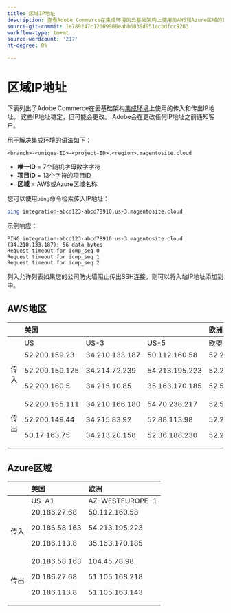 ```yaml
---
title: 区域IP地址
description: 查看Adobe Commerce在集成环境的云基础架构上使用的AWS和Azure区域的IP地址列表。
source-git-commit: 1e789247c12009908eabb6039d951acbdfcc9263
workflow-type: tm+mt
source-wordcount: '217'
ht-degree: 0%

---
```


# 区域IP地址

下表列出了Adobe Commerce在云基础架构[集成环境](../architecture/pro-architecture.md#integration-environment)上使用的传入和传出IP地址。 这些IP地址稳定，但可能会更改。 Adobe会在更改任何IP地址之前通知客户。

用于解决集成环境的语法如下：

```text
<branch>-<unique-ID>-<project-ID>.<region>.magentosite.cloud
```

- **唯一ID** = 7个随机字母数字字符
- **项目ID** = 13个字符的项目ID
- **区域** = AWS或Azure区域名称

您可以使用`ping`命令检索传入IP地址：

```bash
ping integration-abcd123-abcd78910.us-3.magentosite.cloud
```

示例响应：

```console
PING integration-abcd123-abcd78910.us-3.magentosite.cloud (34.210.133.187): 56 data bytes
Request timeout for icmp_seq 0
Request timeout for icmp_seq 1
Request timeout for icmp_seq 2
```

列入允许列表如果您的公司防火墙阻止传出SSH连接，则可以将入站IP地址添加到中。

## AWS地区

|     | 美国 |       |      | 欧洲 |      |      |      | 亚太 |
| --- | :------------ | :---- | :--- | :----- | :--- | :--- | :--- | :----------- |
|     | US | US-3 | US-5 | 欧盟 | 欧盟3 | 欧盟5 | 欧盟6 | AP-3 |
| 传入 | <!--US-->52.200.159.23<p>52.200.159.125<p>52.200.160.5 | <!--US-3-->34.210.133.187<p>34.214.72.239<p>34.215.10.85 | <!--US-5-->50.112.160.58<p>54.213.195.223<p>35.163.170.185 | <!--EU-->52.209.44.44<p>52.209.23.96<p>52.51.117.101 | <!--EU-3-->34.240.75.192<p>34.251.110.37<p>52.19.113.35 | <!--EU-5-->35.157.81.88<p>3.122.198.131<p>52.28.102.195 | <!--EU-6-->35.181.23.47<p>35.181.24.165<p>35.180.237.48 | <!--AP-3-->52.65.39.201<p>52.65.10.202<p>52.65.30.37 |
| 传出 | <!--US-->52.200.155.111<p>52.200.149.44<p>50.17.163.75 | <!--US-3-->34.210.166.180<p>34.215.83.92<p>34.213.20.158 | <!--US-5-->54.70.238.217<p>52.88.113.98<p>52.36.188.230 | <!--EU-->52.51.163.159<p>52.209.44.60<p>52.208.156.247 | <!--EU-3-->34.240.57.142<p>52.16.140.48<p>52.209.134.55 | <!--EU-5-->3.121.163.221<p>3.121.79.229<p>18.197.3.230 | <!--EU-6-->52.47.155.26<p>35.181.0.157<p>35.181.12.15 | <!--AP-3-->52.65.143.178<p>13.54.80.197<p>52.62.224.4 |

## Azure区域

|          | 美国 | 欧洲 |
| -------- | :-------------- | :-------------- |
|          | US-A1 | AZ-WESTEUROPE-1 |
| 传入 | <!--US-A1--> 20.186.27.68<p>20.186.58.163<p>20.186.113.8 | <!--AZ-W-1-->50.112.160.58<p>54.213.195.223<p>35.163.170.185 |
| 传出 | <!--US-A1-->20.186.58.163<p>20.186.27.68<p>20.186.113.8 | <!--AZ-W-1-->104.45.78.98<p>51.105.168.218<p>51.105.163.143 |
